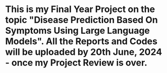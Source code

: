 # This is my Final Year Project on the topic "Disease Prediction Based On Symptoms Using Large Language Models". All the Reports and Codes will be uploaded by 20th June, 2024 - once my Project Review is over.
